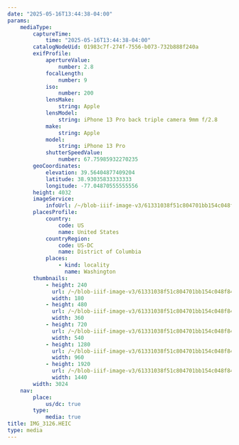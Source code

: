 ```yaml
---
date: "2025-05-16T13:44:38-04:00"
params:
    mediaType:
        captureTime:
            time: "2025-05-16T13:44:38-04:00"
        catalogNodeUid: 01983c7f-274f-7556-b073-732b888f240a
        exifProfile:
            apertureValue:
                number: 2.8
            focalLength:
                number: 9
            iso:
                number: 200
            lensMake:
                string: Apple
            lensModel:
                string: iPhone 13 Pro back triple camera 9mm f/2.8
            make:
                string: Apple
            model:
                string: iPhone 13 Pro
            shutterSpeedValue:
                number: 67.75985932270235
        geoCoordinates:
            elevation: 39.56404877409204
            latitude: 38.93035833333333
            longitude: -77.04870555555556
        height: 4032
        imageService:
            infoUrl: /~/blob-iiif-image-v3/61331038f51c804701bb154c048f84335a1cac27696d499aae56e766b3cd09ea/info.json
        placesProfile:
            country:
                code: US
                name: United States
            countryRegion:
                code: US-DC
                name: District of Columbia
            places:
                - kind: locality
                  name: Washington
        thumbnails:
            - height: 240
              url: /~/blob-iiif-image-v3/61331038f51c804701bb154c048f84335a1cac27696d499aae56e766b3cd09ea/full/180%2C240/0/default.jpg
              width: 180
            - height: 480
              url: /~/blob-iiif-image-v3/61331038f51c804701bb154c048f84335a1cac27696d499aae56e766b3cd09ea/full/360%2C480/0/default.jpg
              width: 360
            - height: 720
              url: /~/blob-iiif-image-v3/61331038f51c804701bb154c048f84335a1cac27696d499aae56e766b3cd09ea/full/540%2C720/0/default.jpg
              width: 540
            - height: 1280
              url: /~/blob-iiif-image-v3/61331038f51c804701bb154c048f84335a1cac27696d499aae56e766b3cd09ea/full/960%2C1280/0/default.jpg
              width: 960
            - height: 1920
              url: /~/blob-iiif-image-v3/61331038f51c804701bb154c048f84335a1cac27696d499aae56e766b3cd09ea/full/1440%2C1920/0/default.jpg
              width: 1440
        width: 3024
    nav:
        place:
            us/dc: true
        type:
            media: true
title: IMG_3126.HEIC
type: media
---
```

